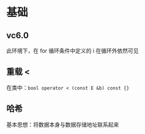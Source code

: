 # 基础

## vc6.0

此环境下，在 for 循环条件中定义的 i 在循环外依然可见

## 重载 <

在类中：`bool operator < (const E &b) const {}`

## 哈希

基本思想：将数据本身与数据存储地址联系起来
